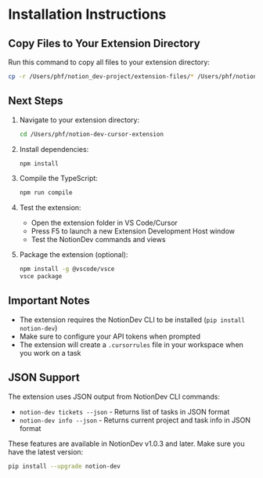 # Installation Instructions

## Copy Files to Your Extension Directory

Run this command to copy all files to your extension directory:

```bash
cp -r /Users/phf/notion_dev-project/extension-files/* /Users/phf/notion-dev-cursor-extension/
```

## Next Steps

1. Navigate to your extension directory:
   ```bash
   cd /Users/phf/notion-dev-cursor-extension
   ```

2. Install dependencies:
   ```bash
   npm install
   ```

3. Compile the TypeScript:
   ```bash
   npm run compile
   ```

4. Test the extension:
   - Open the extension folder in VS Code/Cursor
   - Press F5 to launch a new Extension Development Host window
   - Test the NotionDev commands and views

5. Package the extension (optional):
   ```bash
   npm install -g @vscode/vsce
   vsce package
   ```

## Important Notes

- The extension requires the NotionDev CLI to be installed (`pip install notion-dev`)
- Make sure to configure your API tokens when prompted
- The extension will create a `.cursorrules` file in your workspace when you work on a task

## JSON Support

The extension uses JSON output from NotionDev CLI commands:
- `notion-dev tickets --json` - Returns list of tasks in JSON format
- `notion-dev info --json` - Returns current project and task info in JSON format

These features are available in NotionDev v1.0.3 and later. Make sure you have the latest version:
```bash
pip install --upgrade notion-dev
```